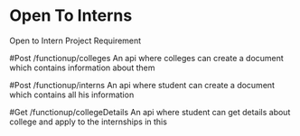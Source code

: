
# Open To Interns

Open to Intern Project Requirement


#Post /functionup/colleges
An api where colleges can create a document which contains information about them 


#Post /functionup/interns
An api where student can create a document which contains all his information

#Get /functionup/collegeDetails
An api where student can get details about college and apply to the internships in this
